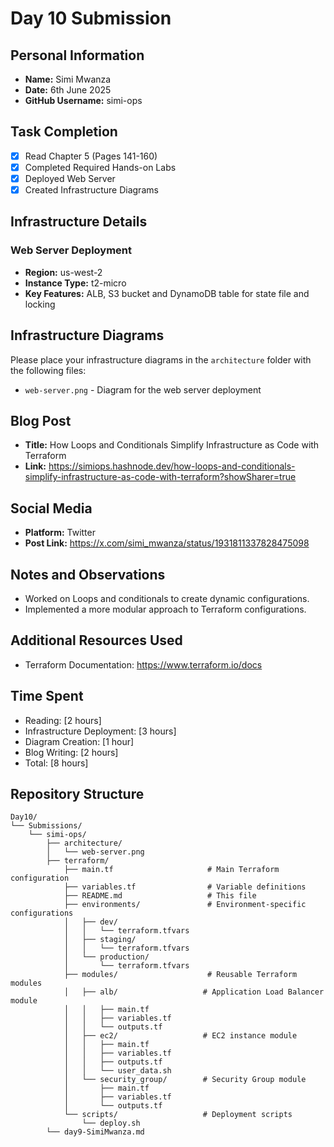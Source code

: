 # Day 10 Submission

## Personal Information
- **Name:** Simi Mwanza
- **Date:** 6th June 2025
- **GitHub Username:** simi-ops

## Task Completion
- [x] Read Chapter 5 (Pages 141-160)
- [x] Completed Required Hands-on Labs
- [x] Deployed Web Server
- [x] Created Infrastructure Diagrams

## Infrastructure Details

### Web Server Deployment
- **Region:** us-west-2
- **Instance Type:** t2-micro
- **Key Features:** ALB, S3 bucket and DynamoDB table for state file and locking

## Infrastructure Diagrams
Please place your infrastructure diagrams in the `architecture` folder with the following files:
- `web-server.png` - Diagram for the web server deployment

## Blog Post
- **Title:** How Loops and Conditionals Simplify Infrastructure as Code with Terraform
- **Link:** https://simiops.hashnode.dev/how-loops-and-conditionals-simplify-infrastructure-as-code-with-terraform?showSharer=true

## Social Media
- **Platform:** Twitter
- **Post Link:** https://x.com/simi_mwanza/status/1931811337828475098

## Notes and Observations
- Worked on Loops and conditionals to create dynamic configurations.
- Implemented a more modular approach to Terraform configurations.


## Additional Resources Used
- Terraform Documentation: https://www.terraform.io/docs

## Time Spent
- Reading: [2 hours]
- Infrastructure Deployment: [3 hours]
- Diagram Creation: [1 hour]
- Blog Writing: [2 hours]
- Total: [8 hours]

## Repository Structure
```
Day10/
└── Submissions/
    └── simi-ops/
        ├── architecture/
        │   └── web-server.png
        ├── terraform/
            ├── main.tf                     # Main Terraform configuration
            ├── variables.tf                # Variable definitions
            ├── README.md                   # This file
            ├── environments/               # Environment-specific configurations
            │   ├── dev/
            │   │   └── terraform.tfvars
            │   ├── staging/
            │   │   └── terraform.tfvars
            │   └── production/
            │       └── terraform.tfvars
            ├── modules/                    # Reusable Terraform modules
            │   ├── alb/                   # Application Load Balancer module
            │   │   ├── main.tf
            │   │   ├── variables.tf
            │   │   └── outputs.tf
            │   ├── ec2/                   # EC2 instance module
            │   │   ├── main.tf
            │   │   ├── variables.tf
            │   │   ├── outputs.tf
            │   │   └── user_data.sh
            │   └── security_group/        # Security Group module
            │       ├── main.tf
            │       ├── variables.tf
            │       └── outputs.tf
            └── scripts/                   # Deployment scripts
                └── deploy.sh
        └── day9-SimiMwanza.md
``` 



